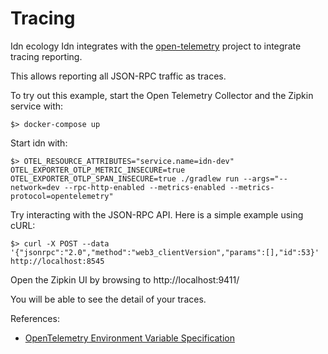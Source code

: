 # Tracing

Idn ecology Idn integrates with the [open-telemetry](https://opentelemetry.io/) project to integrate tracing reporting.

This allows reporting all JSON-RPC traffic as traces.

To try out this example, start the Open Telemetry Collector and the Zipkin service with:

`$> docker-compose up`

Start idn with:

`$> OTEL_RESOURCE_ATTRIBUTES="service.name=idn-dev" OTEL_EXPORTER_OTLP_METRIC_INSECURE=true OTEL_EXPORTER_OTLP_SPAN_INSECURE=true ./gradlew run --args="--network=dev --rpc-http-enabled --metrics-enabled --metrics-protocol=opentelemetry"`

Try interacting with the JSON-RPC API. Here is a simple example using cURL:

`$> curl -X POST --data '{"jsonrpc":"2.0","method":"web3_clientVersion","params":[],"id":53}' http://localhost:8545`

Open the Zipkin UI by browsing to http://localhost:9411/

You will be able to see the detail of your traces.

References:
* [OpenTelemetry Environment Variable Specification](https://github.com/open-telemetry/opentelemetry-specification/blob/main/specification/configuration/sdk-environment-variables.md)
